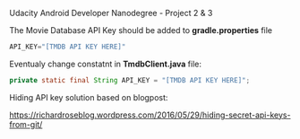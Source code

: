 Udacity Android Developer Nanodegree - Project 2 & 3

The Movie Database API Key should be added to **gradle.properties** file

```gradle
API_KEY="[TMDB API KEY HERE]"
```

Eventualy change constatnt in **TmdbClient.java** file:

```java
private static final String API_KEY = "[TMDB API KEY HERE]";
```

Hiding API key solution based on blogpost:

https://richardroseblog.wordpress.com/2016/05/29/hiding-secret-api-keys-from-git/


